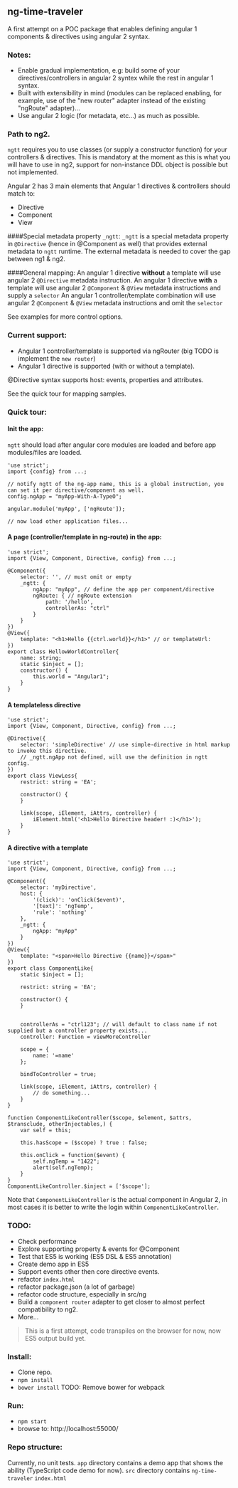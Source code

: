 ## ng-time-traveler

A first attempt on a POC package that enables defining angular 1 components & directives using angular 2 syntax.

### Notes:
  - Enable gradual implementation, e.g: build some of your directives/controllers in angular 2 syntex while the rest in angular 1 syntax.
  - Built with extensibility in mind (modules can be replaced enabling, for example, use of the "new router" adapter instead of the existing "ngRoute" adapter)...
  - Use angular 2 logic (for metadata, etc...) as much as possible.
 
### Path to ng2.
`ngtt` requires you to use classes (or supply a constructor function) for your controllers & directives.
This is mandatory at the moment as this is what you will have to use in ng2, support for non-instance DDL object is possible but not implemented.

Angular 2 has 3 main elements that Angular 1 directives & controllers should match to:
  - Directive
  - Component
  - View
  
####Special metadata property `_ngtt`:
`_ngtt` is a special metadata property in `@Directive` (hence in @Component as well) that provides external metadata to `ngtt` runtime.
The external metadata is needed to cover the gap between ng1 & ng2.


####General mapping:
An angular 1 directive __without__ a template will use angular 2 `@Directive` metadata instruction.
An angular 1 directive __with__ a template will use angular 2 `@Component` & `@View` metadata instructions and supply a `selector`
An angular 1 controller/template combination will use angular 2 `@Component` & `@View` metadata instructions and omit the `selector`

See examples for more control options.

### Current support:
  - Angular 1 controller/template is supported via ngRouter (big TODO is implement the `new router`)
  - Angular 1 directive is supported (with or without a template).
  
  @Directive syntax supports host: events, properties and attributes.
  
  See the quick tour for mapping samples.
  
### Quick tour:

#### Init the app:
`ngtt` should load after angular core modules are loaded and before app modules/files are loaded.

```
'use strict';
import {config} from ...;

// notify ngtt of the ng-app name, this is a global instruction, you can set it per directive/component as well.
config.ngApp = "myApp-With-A-TypeO";

angular.module('myApp', ['ngRoute']);

// now load other application files...
```

#### A page (controller/template in ng-route) in the app:
```
'use strict';
import {View, Component, Directive, config} from ...;

@Component({
    selector: '', // must omit or empty
    _ngtt: {
        ngApp: "myApp", // define the app per component/directive
        ngRoute: { // ngRoute extension 
            path: '/hello',
            controllerAs: "ctrl"
        }
    }
})
@View({
    template: "<h1>Hello {{ctrl.world}}</h1>" // or templateUrl:
})
export class HellowWorldController{
    name: string;
    static $inject = [];
    constructor() {
        this.world = "Angular1";
    }
}
```

#### A templateless directive
```
'use strict';
import {View, Component, Directive, config} from ...;

@Directive({
    selector: 'simpleDirective' // use simple-directive in html markup to invoke this directive.
    // _ngtt.ngApp not defined, will use the definition in ngtt config.
})
export class ViewLess{
    restrict: string = 'EA';

    constructor() {
    }

    link(scope, iElement, iAttrs, controller) {
        iElement.html('<h1>Hello Directive header! :)</h1>');
    }
}
```

#### A directive with a template
``` 
'use strict';
import {View, Component, Directive, config} from ...;

@Component({
    selector: 'myDirective',
    host: {
        '(click)': 'onClick($event)',
        '[text]': 'ngTemp',     
        'rule': 'nothing'
    },
    _ngtt: {
        ngApp: "myApp"
    }
})
@View({
    template: "<span>Hello Directive {{name}}</span>"
})
export class ComponentLike{
    static $inject = [];

    restrict: string = 'EA';

    constructor() {
    }


    controllerAs = "ctrl123"; // will default to class name if not supplied but a controller property exists...
    controller: Function = viewMoreController

    scope = {
        name: '=name'
    };

    bindToController = true;
 
    link(scope, iElement, iAttrs, controller) {
        // do something...
    }
}

function ComponentLikeController($scope, $element, $attrs, $transclude, otherInjectables,) {
    var self = this;

    this.hasScope = ($scope) ? true : false;

    this.onClick = function($event) {
        self.ngTemp = "1422";
        alert(self.ngTemp);
    }
}
ComponentLikeController.$inject = ['$scope'];
```
Note that `ComponentLikeController` is the actual component in Angular 2, in most cases it is better to write
the login within `ComponentLikeController`.


### TODO:
  - Check performance
  - Explore supporting property & events for @Component
  - Test that ES5 is working (ES5 DSL & ES5 annotation)
  - Create demo app in ES5
  - Support events other then core directive events.
  - refactor `index.html`
  - refactor package.json (a lot of garbage)
  - refactor code structure, especially in src/ng
  - Build a `component router` adapter to get closer to almost perfect compatibility to ng2.
  - More...
  

> This is a first attempt, code transpiles on the browser for now, now ES5 output build yet.

### Install:
  - Clone repo.
  - `npm install`
  - `bower install` TODO: Remove bower for webpack
  

### Run:
  - `npm start`
  - browse to: http://localhost:55000/

### Repo structure:
Currently, no unit tests.
`app` directory contains a demo app that shows the ability (TypeScript code demo for now).
`src` directory contains `ng-time-traveler`
`index.html`
